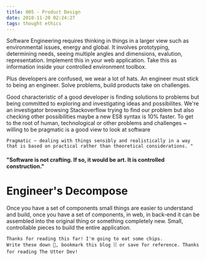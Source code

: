 ```yaml
---
title: 005 - Product Design
date: 2018-11-20 02:24:27
tags: thought ethics
---
```

 Software Engineering requires thinking in things in a larger view such as environmental issues, energy and global. It involves prototyping, determining needs, seeing multiple angles and dimensions, evalution, representation. Implement this in your web application. Take this as information inside your controlled environment toolbox. 

Plus developers are confused, we wear a lot of hats. An engineer must stick to being an engineer. Solve problems, build products take on challenges.

Good characteristic of a good developer is finding solutions to problems but being committed to exploring and investigating ideas and possibilites. We're an investigator browsing Stackoverflow trying to find our problem but also checking other possibilities maybe a new ES8 syntax is 10% faster. To get to the root of human, technological or other problems and challenges ~ willing to be pragmatic is a good view to look at software

    Pragmatic ~ dealing with things sensibly and realistically in a way that is based on practical rather than theoretical considerations. "

#### "Software is not crafting. If so, it would be art. It is controlled construction."

# Engineer's Decompose
Once you have a set of components small things are easier to understand and build, once you have a set of components, in web, in back-end it can be assembled into the original thing or something completely new. Small, controllable pieces to build the entire application.

    Thanks for reading this far! I'm going to eat some chips.
    Write these down 📝, bookmark this blog 🗄 or save for reference. Thanks for reading The Utter Dev!


